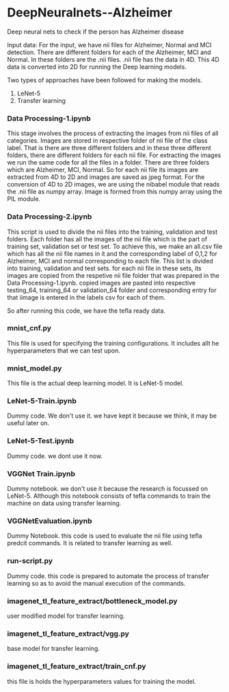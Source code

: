 # DeepNeuralnets--Alzheimer
Deep neural nets to check if the person has Alzheimer disease

Input data: For the input, we have nii files for Alzheimer, Normal and MCI detection. There are different folders for each of the Alzheimer, MCI and Normal. In these folders are the .nii files. .nii file has the data in 4D. This 4D data is converted into 2D for running the Deep learning models.

Two types of approaches have been followed for making the models. 
1. LeNet-5
2. Transfer learning


### Data Processing-1.ipynb
This stage involves the process of extracting the images from nii files of all categories. Images are stored in respective folder of nii file of the class label. That is there are three different folders and in these three different folders, there are different folders for each nii file. For extracting the images we run the same code for all the files in a folder. There are three folders which are Alzheimer, MCI, Normal. So for each nii file its images are extracted from 4D to 2D and images are saved as jpeg format.
For the conversion of 4D to 2D images, we are using the nibabel module that reads the .nii file as numpy array. Image is formed from this numpy array using the PIL module.

### Data Processing-2.ipynb
This script is used to divide the nii files into the training, validation and test folders. Each folder has all the images of the nii file which is the part of training set, validation set or test set. To achieve this, we make an all.csv file which has all the nii file names in it and the corresponding label of 0,1,2 for Alzheimer, MCI and normal corresponding to each file. This list is divided into training, validation and test sets. for each nii file in these sets, its images are copied from the respetive nii file folder that was prepared in the Data Processing-1.ipynb. copied images are pasted into respective testing_64, training_64 or validation_64 folder and corresponding entry for that iimage is entered in the labels csv for each of them.

So after running this code, we have the tefla ready data.

### mnist_cnf.py
This file is used for specifying the training configurations. It includes allt he hyperparameters that we can test upon. 

### mnist_model.py
This file is the actual deep learning model. It is LeNet-5 model.

### LeNet-5-Train.ipynb
Dummy code. We don't use it. we have kept it because we think, it may be useful later on.

### LeNet-5-Test.ipynb
Dummy code. we dont use it now.

### VGGNet Train.ipynb
Dummy notebook. we don't use it because the research is focussed on LeNet-5. Although this notebook consists of tefla commands to train the machine on data using transfer learning.

### VGGNetEvaluation.ipynb
Dummy Notebook. this code is used to evaluate the nii file using tefla predcit commands. It is related to transfer learning as well.

### run-script.py
Dummy code. this code is prepared to automate the process of transfer learning so as to avoid the manual execution of the commands.

### imagenet_tl_feature_extract/bottleneck_model.py
user modified model for transfer learning.

### imagenet_tl_feature_extract/vgg.py
base model for transfer learning.

### imagenet_tl_feature_extract/train_cnf.py
this file is holds the hyperparameters values for training the model.

